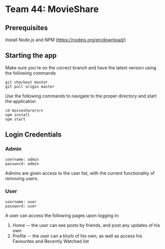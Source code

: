 # Team 44: MovieShare

## Prerequisites
Install Node.js and NPM (https://nodejs.org/en/download/)

## Starting the app
Make sure you're on the correct branch and have the latest version using the following commands
```
git checkout master
git pull origin master
```

Use the following commands to navigate to the proper directory and start the application
```
cd movieshare/src
npm install
npm start
```

## Login Credentials

### Admin
```
username: admin
password: admin
```

Admins are given access to the user list, with the current functionality of removing users.

### User
```
username: user
password: user
```
A user can access the following pages upon logging in:

1. Home -- the user can see posts by friends, and post any updates of his own
2. Profile -- the user can a blurb of his own, as well as access his Favourites and Recently Watched list
